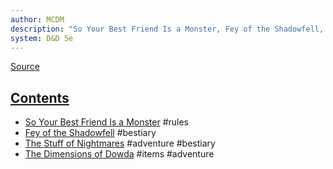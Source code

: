 ```yaml
---
author: MCDM
description: "So Your Best Friend Is a Monster, Fey of the Shadowfell, The Stuff of Nightmares, The Dimensions of Dowda"
system: D&D 5e
---
```

[Source](zotero://select/library/items/M5XEKYVR)


## [Contents](zotero://open-pdf/library/items/M5XEKYVR?page=3)

- [So Your Best Friend Is a Monster](zotero://open-pdf/library/items/M5XEKYVR?page=5) #rules 
- [Fey of the Shadowfell](zotero://open-pdf/library/items/M5XEKYVR?page=15) #bestiary 
- [The Stuff of Nightmares](zotero://open-pdf/library/items/M5XEKYVR?page=27) #adventure #bestiary 
- [The Dimensions of Dowda](zotero://open-pdf/library/items/M5XEKYVR?page=40) #items #adventure 


